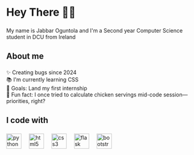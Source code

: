 <h1 align="left">Hey There ✌🏿</h1>

###

<p align="left">My name is Jabbar Oguntola and I'm a Second year Computer Science student in DCU from Ireland</p>

###

<h2 align="left">About me</h2>

###

<p align="left">✨ Creating bugs since 2024<br>📚 I'm currently learning CSS<br>🎯 Goals: Land my first internship<br>🎲 Fun fact: I once tried to calculate chicken servings mid-code session—priorities, right?</p>

###

<h2 align="left">I code with</h2>

###

<div align="left">
  <img src="https://cdn.jsdelivr.net/gh/devicons/devicon/icons/python/python-original.svg" height="40" alt="python logo"  />
  <img width="12" />
  <img src="https://cdn.jsdelivr.net/gh/devicons/devicon/icons/html5/html5-original.svg" height="40" alt="html5 logo"  />
  <img width="12" />
  <img src="https://cdn.jsdelivr.net/gh/devicons/devicon/icons/css3/css3-original.svg" height="40" alt="css3 logo"  />
  <img width="12" />
  <img src="https://cdn.jsdelivr.net/gh/devicons/devicon/icons/flask/flask-original.svg" height="40" alt="flask logo"  />
  <img width="12" />
  <img src="https://cdn.jsdelivr.net/gh/devicons/devicon/icons/bootstrap/bootstrap-original.svg" height="40" alt="bootstrap logo"  />
</div>

###
